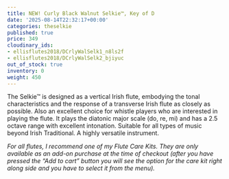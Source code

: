 ```yaml
---
title: NEW! Curly Black Walnut Selkie™, Key of D
date: '2025-08-14T22:32:17+00:00'
categories: theselkie
published: true
price: 349
cloudinary_ids:
- ellisflutes2018/DCrlyWalSelk1_n8ls2f
- ellisflutes2018/DCrlyWalSelk2_bjiyuc
out_of_stock: true
inventory: 0
weight: 450
---
```


The Selkie™ is designed as a vertical Irish flute, embodying the tonal characteristics and the response of a transverse Irish flute as closely as possible.  Also an excellent choice for whistle players who are interested in playing the flute.   It plays the diatonic major scale (do, re, mi) and has a 2.5 octave range with excellent intonation.  Suitable for all types of music beyond Irish Traditional.  A highly versatile instrument.

*For all flutes, I recommend one of my Flute Care Kits. They are only available as an add-on purchase at the time of checkout (after you have pressed the “Add to cart” button you will see the option for the care kit right along side and you have to select it from the menu).*